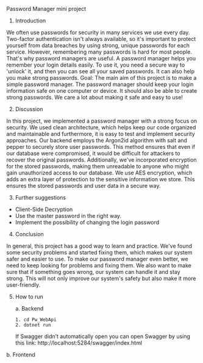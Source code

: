 Password Manager mini project
1.	Introduction
 
  We often use passwords for security in many services we use every day. Two-factor authentication isn't always available, so it's important to protect yourself from data breaches by using strong, unique passwords for each service. However, remembering many passwords is hard for most people. That's why password managers are useful. A password manager helps you remember your login details easily. To use it, you need a secure way to 'unlock' it, and then you can see all your saved passwords. It can also help you make strong passwords.
  Goal: The main aim of this project is to make a simple password manager. The password manager should keep your login information safe on one computer or device. It should also be able to create strong passwords. We care a lot about making it safe and easy to use!

2.	Discussion

In this project, we implemented a password manager with a strong focus on security. We used clean architecture, which helps keep our code organized and maintainable and furthermore, it is easy to test and implement security approaches. Our backend employs the Argon2id algorithm with salt and pepper to securely store user passwords. This method ensures that even if our database were compromised, it would be difficult for attackers to recover the original passwords. Additionally, we've incorporated encryption for the stored passwords, making them unreadable to anyone who might gain unauthorized access to our database. We use AES encryption, which adds an extra layer of protection to the sensitive information we store. This ensures the stored passwords and user data in a secure way.


3.	Further suggestions
-	Client-Side Decryption
-	Use the master password in the right way.
-	Implement the possibility of changing the login password
4.	Conclusion

  In general, this project has a good way to learn and practice. We've found some security problems and started fixing them, which makes our system safer and easier to use. To make our password manager even better, we need to keep looking for problems and fixing them. We also want to make sure that if something goes wrong, our system can handle it and stay strong. This will not only improve our system's safety but also make it more user-friendly.

  
5.	How to run
   
    a.	Backend
  
        1. cd Pw_WebApi
        2. dotnet run
       
    If Swagger didn’t automatically open you can open Swagger by using this link: http://localhost:5284/swagger/index.html

b.	Frontend

